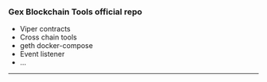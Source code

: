 ### Gex Blockchain Tools official repo

- Viper contracts
- Cross chain tools
- geth docker-compose
- Event listener
- ...
---
